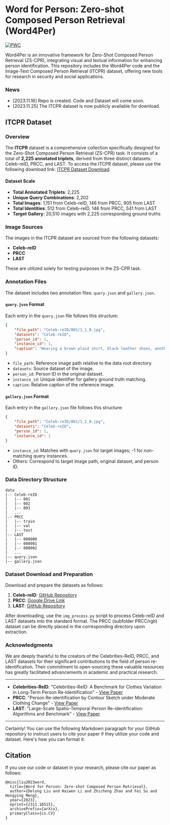 # Word for Person: Zero-shot Composed Person Retrieval (Word4Per)
[![PWC](https://img.shields.io/endpoint.svg?url=https://paperswithcode.com/badge/word-for-person-zero-shot-composed-person/zero-shot-composed-person-retrieval-on-itcpr)](https://paperswithcode.com/sota/zero-shot-composed-person-retrieval-on-itcpr?p=word-for-person-zero-shot-composed-person)

Word4Per is an innovative framework for Zero-Shot Composed Person Retrieval (ZS-CPR), integrating visual and textual information for enhancing person identification. This repository includes the Word4Per code and the Image-Text Composed Person Retrieval (ITCPR) dataset, offering new tools for research in security and social applications.
### News
* [2023.11.16] Repo is created. Code and Dataset will come soon.
* [2023.11.25] The ITCPR dataset is now publicly available for download.



## ITCPR Dataset

### Overview

The **ITCPR** dataset is a comprehensive collection specifically designed for the Zero-Shot Composed Person Retrieval (ZS-CPR) task. It consists of a total of **2,225 annotated triplets**, derived from three distinct datasets: Celeb-reID, PRCC, and LAST. To access the ITCPR dataset, please use the following download link: [ITCPR Dataset Download](https://drive.google.com/file/d/1CTKxtkrDZ1b17TF5W0Kctylu1qGJ2sd2/view?usp=sharing). 

#### Dataset Scale
- **Total Annotated Triplets**: 2,225
- **Unique Query Combinations**: 2,202
- **Total Images**: 1,151 from Celeb-reID, 146 from PRCC, 905 from LAST
- **Total Identities**: 512 from Celeb-reID, 146 from PRCC, 541 from LAST
- **Target Gallery**: 20,510 images with 2,225 corresponding ground truths

### Image Sources
The images in the ITCPR dataset are sourced from the following datasets:
- **Celeb-reID**
- **PRCC**
- **LAST**

These are utilized solely for testing purposes in the ZS-CPR task.

### Annotation Files
The dataset includes two annotation files: `query.json` and `gallery.json`.

#### `query.json` Format
Each entry in the `query.json` file follows this structure:
```json
{
    "file_path": "Celeb-reID/001/1_1_0.jpg",
    "datasets": "Celeb-reID",
    "person_id": 1,
    "instance_id": 1,
    "caption": "Wearing a brown plaid shirt, black leather shoes, another dark gray T-shirt, another blue jeans"
}
```
- `file_path`: Reference image path relative to the data root directory.
- `datasets`: Source dataset of the image.
- `person_id`: Person ID in the original dataset.
- `instance_id`: Unique identifier for gallery ground truth matching.
- `caption`: Relative caption of the reference image.

#### `gallery.json` Format
Each entry in the `gallery.json` file follows this structure:
```json
{
    "file_path": "Celeb-reID/001/1_2_0.jpg",
    "datasets": "Celeb-reID",
    "person_id": 1,
    "instance_id": 1
}
```
- `instance_id`: Matches with `query.json` for target images; -1 for non-matching query instances.
- Others: Correspond to target image path, original dataset, and person ID.

### Data Directory Structure
```
data
|-- Celeb-reID
|   |-- 001
|   |-- 002
|   |-- 003
|   ...
|-- PRCC
|   |-- train
|   |-- val
|   |-- test
|-- LAST
|   |-- 000000
|   |-- 000001
|   |-- 000002
|   ...
|-- query.json
|-- gallery.json

```

### Dataset Download and Preparation
Download and prepare the datasets as follows:

1. **Celeb-reID**: [GitHub Repository](https://github.com/Huang-3/Celeb-reID)
2. **PRCC**: [Google Drive Link](https://drive.google.com/file/d/1yTYawRm4ap3M-j0PjLQJ--xmZHseFDLz/view?usp=sharing)
3. **LAST**: [GitHub Repository](https://github.com/shuxjweb/last)

After downloading, use the `img_process.py` script to process Celeb-reID and LAST datasets into the standard format. The PRCC (subfolder PRCC/rgb) dataset can be directly placed in the corresponding directory upon extraction.

### Acknowledgments
We are deeply thankful to the creators of the Celebrities-ReID, PRCC, and LAST datasets for their significant contributions to the field of person re-identification. Their commitment to open-sourcing these valuable resources has greatly facilitated advancements in academic and practical research.

---
- **Celebrities-ReID**: "Celebrities-ReID: A Benchmark for Clothes Variation in Long-Term Person Re-Identification" - [View Paper](https://ieeexplore.ieee.org/document/8851957)
- **PRCC**: "Person Re-identification by Contour Sketch under Moderate Clothing Change" - [View Paper](https://arxiv.org/abs/2002.02295)
- **LAST**: "Large-Scale Spatio-Temporal Person Re-identification: Algorithms and Benchmark" - [View Paper](https://arxiv.org/abs/2105.15076)
---
Certainly! You can use the following Markdown paragraph for your GitHub repository to instruct users to cite your paper if they utilize your code and dataset. Here's how you can format it:


## Citation
If you use our code or dataset in your research, please cite our paper as follows:

```
@misc{liu2023word,
  title={Word for Person: Zero-shot Composed Person Retrieval},
  author={Delong Liu and Haiwen Li and Zhicheng Zhao and Fei Su and Hongying Meng},
  year={2023},
  eprint={2311.16515},
  archivePrefix={arXiv},
  primaryClass={cs.CV}
}
```
